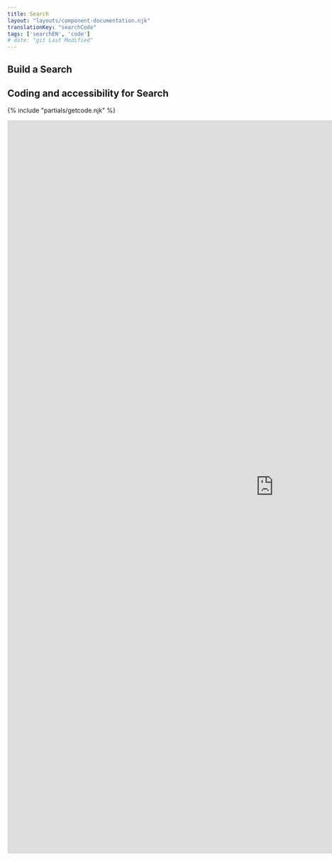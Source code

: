 ```yaml
---
title: Search
layout: "layouts/component-documentation.njk"
translationKey: "searchCode"
tags: ['searchEN', 'code']
# date: "git Last Modified"
---
```


## Build a Search

## Coding and accessibility for Search

{% include "partials/getcode.njk" %}

<iframe
  title="iframeTitle"
  src="https://cds-snc.github.io/gcds-components/iframe.html?viewMode=docs&singleStory=true&id=components-search--events-properties"
  width="1200"
  height="1650"
  style="display: block; margin: 0 auto;"
  frameBorder="0"
  allow="clipboard-write"
></iframe>
